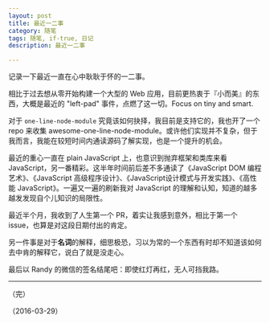 ```yaml
---
layout: post
title: 最近一二事
category: 随笔
tags: 随笔, if-true, 日记
description: 最近一二事

---
```


记录一下最近一直在心中耿耿于怀的一二事。

相比于过去想从零开始构建一个大型的 Web 应用，目前更热衷于『小而美』的东西，大概是最近的 "left-pad" 事件，点燃了这一切。Focus on tiny and smart.

对于 `one-line-node-module` 究竟该如何抉择，我目前是支持它的，我也开了一个 repo 来收集 awesome-one-line-node-module。或许他们实现并不复杂，但于我而言，我能在较短时间内通读源码了解实现，也是一个提升的机会。

最近的重心一直在 plain JavaScript 上，也意识到抛弃框架和类库来看 JavaScript，另一番精彩。这半年时间前后差不多通读了《JavaScript DOM 编程艺术》、《JavaScript 高级程序设计》、《JavaScript设计模式与开发实践》、《高性能 JavaScript》。一遍又一遍的刷新我对 JavaScript 的理解和认知，知道的越多越发发现自个儿知识的局限性。

最近半个月，我收到了人生第一个 PR，着实让我感到意外，相比于第一个 issue，也算是对这段日期付出的肯定。

另一件事是对于**名词**的解释，细思极恐，习以为常的一个东西有时却不知道该如何去中肯的解释它，说白了就是没走心。

最后以 Randy 的微信的签名结尾吧：即使红灯再红，无人可挡我路。

---

（完）

（2016-03-29）